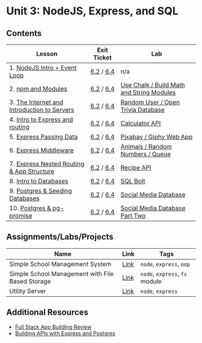 # Unit 3: NodeJS, Express, and SQL

## Contents

| Lesson                                                                                                                           | Exit Ticket                                                                                                                                        | Lab                                                                                                                                |
| -------------------------------------------------------------------------------------------------------------------------------- | -------------------------------------------------------------------------------------------------------------------------------------------------- | ---------------------------------------------------------------------------------------------------------------------------------- |
| 1. [NodeJS Intro + Event Loop](./nodejs_intro/README.md)                                                                         | [6.2](https://canvas.instructure.com/courses/1605748/assignments/12664524) / [6.4](https://canvas.instructure.com/courses/1705731/quizzes/4494960) | n/a                                                                                                                                |
| 2. [npm and Modules](./npm_and_modules/README.md)                                                                                | [6.2](https://canvas.instructure.com/courses/1605748/quizzes/4320674) / [6.4](https://canvas.instructure.com/courses/1705731/quizzes/4494961)      | [Use Chalk / Build Math and String Modules](https://github.com/joinpursuit/Pursuit-Core-npm-and-Modules-Lab/blob/master/README.md) |
| 3. [The Internet and Introduction to Servers](https://github.com/joinpursuit/Pursuit-Core-Web/tree/master/node/intro_to_servers) | [6.2](https://canvas.instructure.com/courses/1605748/quizzes/4357588) / [6.4](https://canvas.instructure.com/courses/1705731/quizzes/4494959)      | [Random User / Open Trivia Database](https://github.com/joinpursuit/Pursuit-Core-Web-Server-Intro-Lab/blob/master/README.md)       |
| 4. [Intro to Express and routing](./intro_to_express_and_routing/README.md)                                                      | [6.2](https://canvas.instructure.com/courses/1605748/quizzes/4317315) / [6.4](https://canvas.instructure.com/courses/1705731/quizzes/4494955)      | [Calculator API](https://github.com/joinpursuit/Pursuit-Core-Web-Express-Routing-Lab)                                              |
| 5. [Express Passing Data](express_passing_data/README.md)                                                                        | [6.2](https://canvas.instructure.com/courses/1605748/assignments/12813678) / [6.4](https://canvas.instructure.com/courses/1705731/quizzes/4494956) | [Pixabay / Giphy Web App](https://github.com/joinpursuit/Pursuit-Core-Web-Express-Passing-Data-Lab)                                |
| 6. [Express Middleware](express_middleware/README.md)                                                                            | [6.2](https://canvas.instructure.com/courses/1605748/assignments/12821054) / [6.4](https://canvas.instructure.com/courses/1705731/quizzes/4494958) | [Animals / Random Numbers / Queue](https://github.com/joinpursuit/Pursuit-Core-Web-Middleware-Lab/blob/master/README.md)           |
| 7. [Express Nested Routing & App Structure](express_nested_routing_and_app_structure/README.md)                                  | [6.2](https://canvas.instructure.com/courses/1605748/assignments/12826976) / [6.4](https://canvas.instructure.com/courses/1705731/quizzes/4494953) | [Recipe API](https://github.com/joinpursuit/Pursuit-Core-Web-Nested-Routing-App-Structure-Lab)                                     |
| 8. [Intro to Databases](./intro_to_databases/README.md)                                                                          | [6.2](https://canvas.instructure.com/courses/1605748/assignments/12861300) / [6.4](https://canvas.instructure.com/courses/1705731/quizzes/4494963) | [SQL Bolt](https://github.com/joinpursuit/Pursuit-Core-Web-SQL-Lab/blob/master/README.md)                                                                         |
| 9. [Postgres & Seeding Databases](./postgres_and_seeding_databases/README.md)                                                    | [6.2](https://canvas.instructure.com/courses/1605748/assignments/12863766) / [6.4](https://canvas.instructure.com/courses/1705731/quizzes/4494954) | [Social Media Database](https://github.com/joinpursuit/Pursuit-Core-Web-Postgres-Lab/blob/master/README.md)                        |
| 10. [Postgres & pg-promise](https://github.com/joinpursuit/Pursuit-Core-Web/tree/master/node/postgres-and-pg-promise)            | [6.2](https://canvas.instructure.com/courses/1605748/quizzes/4429633) / [6.4](https://canvas.instructure.com/courses/1705731/quizzes/4494957)      | [Social Media Database Part Two](https://github.com/joinpursuit/Pursuit-Core-Web-pg-promise-Lab/blob/master/README.md)             |


## Assignments/Labs/Projects
| Name                                             | Link                                                                    | Tags                           |
| ------------------------------------------------ | ----------------------------------------------------------------------- | ------------------------------ |
| Simple School Management System                  | [Link](https://github.com/joinpursuit/Pursuit-Core-Web-Express-Project) | `node`, `express`, `oop`       |
| Simple School Management with File Based Storage | [Link](labs/lab-2/README.md)                                            | `node`, `express`, `fs` module |
| Utility Server                                   | [Link](labs/lab-1/README.md)                                            | `node`, `express`              |

## Additional Resources

- [Full Stack App Building Review](https://github.com/Pursuit-Core-6-2/Full-Stack-App-Building-Review)
- [Building APIs with Express and Postgres](./building_apis_with_express_and_postgres/README.md)
